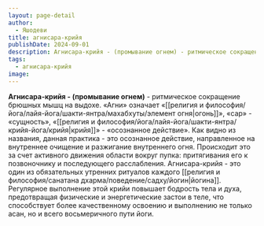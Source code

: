 ```yaml
---
layout: page-detail
author:
  - Яшодеви
title: агнисара-крийя
publishDate: 2024-09-01
description: Агнисара-крийя - (промывание огнем) - ритмическое сокращение брюшных мышц на выдохе. «Агни» означает «огонь», «сар» - «сущность», «крийя» - «осознанное действие».
tags:
  - агнисара-крийя
image:
---
```

**Агнисара-крийя - (промывание огнем)** - ритмическое сокращение брюшных мышц на выдохе. «Агни» означает «[[религия и философия/йога/лайя-йога/шакти-янтра/махабхуты/элемент огня|огонь]]», «сар» - «сущность», «[[религия и философия/йога/лайя-йога/шакти-янтра/крийя-йога/крийя|крийя]]» - «осознанное действие». Как видно из названия, данная практика - это осознанное действие, направленное на внутреннее очищение и разжигание внутреннего огня. Происходит это за счет активного движения области вокруг пупка: притягивания его к позвоночнику и последующего расслабления. Агнисара-крийя - это один из обязательных утренних ритуалов каждого [[религия и философия/санатана дхарма/поведение/садху/йогин|йогина]]. Регулярное выполнение этой крийи повышает бодрость тела и духа, предотвращая физические и энергетические застои в теле, что способствует более качественному освоению и выполнению не только асан, но и всего восьмеричного пути йоги.

